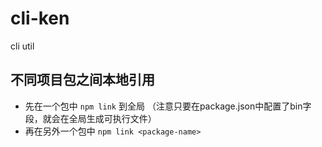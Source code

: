 # cli-ken
cli util

## 不同项目包之间本地引用

+ 先在一个包中 `npm link` 到全局 （注意只要在package.json中配置了bin字段，就会在全局生成可执行文件）
+ 再在另外一个包中 `npm link <package-name>`
